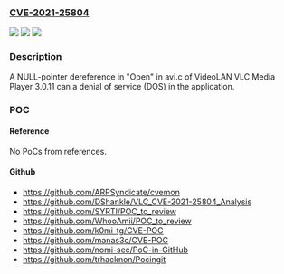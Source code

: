 ### [CVE-2021-25804](https://cve.mitre.org/cgi-bin/cvename.cgi?name=CVE-2021-25804)
![](https://img.shields.io/static/v1?label=Product&message=n%2Fa&color=blue)
![](https://img.shields.io/static/v1?label=Version&message=n%2Fa&color=blue)
![](https://img.shields.io/static/v1?label=Vulnerability&message=n%2Fa&color=brighgreen)

### Description

A NULL-pointer dereference in "Open" in avi.c of VideoLAN VLC Media Player 3.0.11 can a denial of service (DOS) in the application.

### POC

#### Reference
No PoCs from references.

#### Github
- https://github.com/ARPSyndicate/cvemon
- https://github.com/DShankle/VLC_CVE-2021-25804_Analysis
- https://github.com/SYRTI/POC_to_review
- https://github.com/WhooAmii/POC_to_review
- https://github.com/k0mi-tg/CVE-POC
- https://github.com/manas3c/CVE-POC
- https://github.com/nomi-sec/PoC-in-GitHub
- https://github.com/trhacknon/Pocingit

